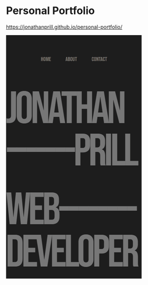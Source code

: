 # Personal Portfolio


https://jonathanprill.github.io/personal-portfolio/

![Screenshot Alt Text](./assets/images/Portfolio-Animation.gif)

